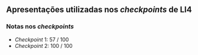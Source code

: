 ## Apresentações utilizadas nos _checkpoints_ de LI4

### Notas nos _checkpoints_

- _Checkpoint_ 1: 57 / 100
- _Checkpoint_ 2: 100 / 100